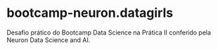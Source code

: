 # bootcamp-neuron.datagirls
Desafio prático do Bootcamp Data Science na Prática II conferido pela Neuron Data Science and AI.
